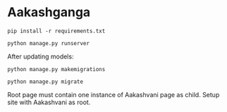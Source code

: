 # Aakashganga

`pip install -r requirements.txt`

`python manage.py runserver`

After updating models:

`python manage.py makemigrations`

`python manage.py migrate`

Root page must contain one instance of Aakashvani page as child.
Setup site with Aakashvani as root.

